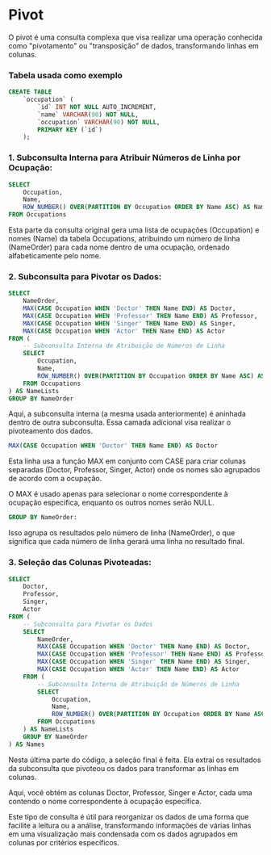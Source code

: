 # Pivot

O pivot é uma consulta complexa que visa realizar uma operação conhecida como "pivotamento" ou "transposição" de dados, transformando linhas em colunas.

### Tabela usada como exemplo

```SQL
CREATE TABLE
    `occupation` (
        `id` INT NOT NULL AUTO_INCREMENT,
        `name` VARCHAR(90) NOT NULL,
        `occupation` VARCHAR(90) NOT NULL,
        PRIMARY KEY (`id`)
    );
```

### 1. Subconsulta Interna para Atribuir Números de Linha por Ocupação:

```SQL
SELECT
    Occupation,
    Name,
    ROW_NUMBER() OVER(PARTITION BY Occupation ORDER BY Name ASC) AS NameOrder
FROM Occupations
```

Esta parte da consulta original gera uma lista de ocupações (Occupation) e nomes (Name) da tabela Occupations, atribuindo um número de linha (NameOrder) para cada nome dentro de uma ocupação, ordenado alfabeticamente pelo nome.

### 2. Subconsulta para Pivotar os Dados:

```SQL
SELECT
    NameOrder,
    MAX(CASE Occupation WHEN 'Doctor' THEN Name END) AS Doctor,
    MAX(CASE Occupation WHEN 'Professor' THEN Name END) AS Professor,
    MAX(CASE Occupation WHEN 'Singer' THEN Name END) AS Singer,
    MAX(CASE Occupation WHEN 'Actor' THEN Name END) AS Actor
FROM (
    -- Subconsulta Interna de Atribuição de Números de Linha
    SELECT
        Occupation,
        Name,
        ROW_NUMBER() OVER(PARTITION BY Occupation ORDER BY Name ASC) AS NameOrder
    FROM Occupations
) AS NameLists
GROUP BY NameOrder
```

Aqui, a subconsulta interna (a mesma usada anteriormente) é aninhada dentro de outra subconsulta. Essa camada adicional visa realizar o pivoteamento dos dados.

```SQL
MAX(CASE Occupation WHEN 'Doctor' THEN Name END) AS Doctor
```

Esta linha usa a função MAX em conjunto com CASE para criar colunas separadas (Doctor, Professor, Singer, Actor) onde os nomes são agrupados de acordo com a ocupação.

O MAX é usado apenas para selecionar o nome correspondente à ocupação específica, enquanto os outros nomes serão NULL.

```SQL
GROUP BY NameOrder:
```

Isso agrupa os resultados pelo número de linha (NameOrder), o que significa que cada número de linha gerará uma linha no resultado final.

### 3. Seleção das Colunas Pivoteadas:

```SQL
SELECT
    Doctor,
    Professor,
    Singer,
    Actor
FROM (
    -- Subconsulta para Pivotar os Dados
    SELECT
        NameOrder,
        MAX(CASE Occupation WHEN 'Doctor' THEN Name END) AS Doctor,
        MAX(CASE Occupation WHEN 'Professor' THEN Name END) AS Professor,
        MAX(CASE Occupation WHEN 'Singer' THEN Name END) AS Singer,
        MAX(CASE Occupation WHEN 'Actor' THEN Name END) AS Actor
    FROM (
        -- Subconsulta Interna de Atribuição de Números de Linha
        SELECT
            Occupation,
            Name,
            ROW_NUMBER() OVER(PARTITION BY Occupation ORDER BY Name ASC) AS NameOrder
        FROM Occupations
    ) AS NameLists
    GROUP BY NameOrder
) AS Names
```

Nesta última parte do código, a seleção final é feita. Ela extrai os resultados da subconsulta que pivoteou os dados para transformar as linhas em colunas.

Aqui, você obtém as colunas Doctor, Professor, Singer e Actor, cada uma contendo o nome correspondente à ocupação específica.

Este tipo de consulta é útil para reorganizar os dados de uma forma que facilite a leitura ou a análise, transformando informações de várias linhas em uma visualização mais condensada com os dados agrupados em colunas por critérios específicos.
